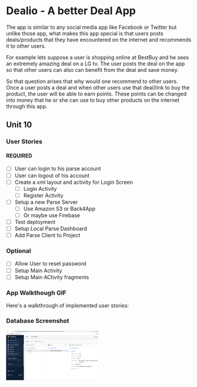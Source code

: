 # Dealio - A better Deal App

The app is similar to any social media app like Facebook or Twitter but unlike those app, what makes this app special is that users posts deals/products that they have encountered on the internet and recommends it to other users.

For example lets suppose a user is shopping online at BestBuy and he sees an extremely amazing deal on a LG tv. The user posts the deal on the app so that other users can also can benefit from the deal and save money.

So that question arises that why would one recommend to other users. Once a user posts a deal and when other users use that deal/link to buy the product, the user will be able to earn points. These points can be changed into money that he or she can use to buy other products on the internet through this app.

## Unit 10

### User Stories

#### REQUIRED 

- [ ] User can login to his parse account
- [ ] User can logout of his account
- [ ] Create a xml layout and activity for Login Screen
     - [ ] Login Activity
     - [ ] Register Activity
- [ ] Setup a new Parse Server
     - [ ] Use Amazon S3 or Back4App
     - [ ] Or maybe use Firebase
- [ ] Test deployment
- [ ] Setup Local Parse Dashboard
- [ ] Add Parse Client to Project

### Optional

- [ ] Allow User to reset password
- [ ] Setup Main Activity
- [ ] Setup Main ACtivity fragments

### App Walkthough GIF

Here's a walkthrough of implemented user stories:


### Database Screenshot

<img src='https://github.com/wahab65/AndroidApp/blob/master/Firebase.png' width=250><br>


